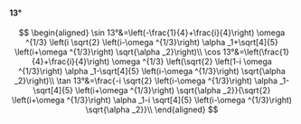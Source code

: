 #### 13°

$$
\begin{aligned}
\sin 13°&=\left(-\frac{1}{4}+\frac{i}{4}\right) \omega ^{1/3} \left(i \sqrt{2} \left(i-\omega ^{1/3}\right) \alpha _1+\sqrt[4]{5} \left(i+\omega ^{1/3}\right)
\sqrt{\alpha _2}\right)\\
\cos 13°&=\left(\frac{1}{4}+\frac{i}{4}\right) \omega ^{1/3} \left(\sqrt{2} \left(1-i \omega ^{1/3}\right) \alpha _1-\sqrt[4]{5} \left(i-\omega ^{1/3}\right)
\sqrt{\alpha _2}\right)\\
\tan 13°&=\frac{-i \sqrt{2} \left(i-\omega ^{1/3}\right) \alpha _1-\sqrt[4]{5} \left(i+\omega ^{1/3}\right) \sqrt{\alpha _2}}{\sqrt{2} \left(i+\omega ^{1/3}\right)
\alpha _1-i \sqrt[4]{5} \left(i-\omega ^{1/3}\right) \sqrt{\alpha _2}}\\
\end{aligned}
$$

